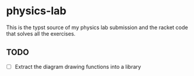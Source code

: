 physics-lab
===========

This is the typst source of my physics lab submission and the racket code that solves all the exercises.

## TODO
- [ ] Extract the diagram drawing functions into a library
